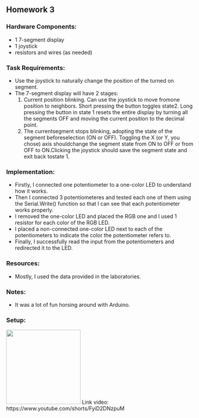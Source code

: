 ## Homework 3
### Hardware Components:
 - 1 7-segment display
 - 1 joystick
 - resistors and wires (as needed)

### Task Requirements:
 - Use the joystick to naturally change the position of the turned on segment.
 - The 7-segment display will have 2 stages:
     1. Current  position  blinking.   Can  use  the  joystick  to  move  fromone  position  to  neighbors.   Short  pressing  the  button  toggles  state2.  Long pressing the button in state 1 resets the entire display by turning all the segments OFF and moving the current position to the decimal point.
     4. The  currentsegment  stops  blinking,  adopting  the  state  of  the  segment  beforeselection (ON or OFF). Toggling the X (or Y, you chose) axis shouldchange  the  segment  state  from  ON  to  OFF  or  from  OFF  to  ON.Clicking the joystick should save the segment state and exit back tostate 1.

### Implementation:
 - Firstly, I connected one potentiometer to a one-color LED to understand how it works. 
 - Then I connected 3 potentiometeres and tested each one of them using the Serial.Write() function so that I can see that each potentiometer works properly.
 - I removed the one-color LED and placed the RGB one and I used 1 resistor for each color of the RGB LED. 
 - I placed a non-connected one-color LED next to each of the potentiometers to indicate the color the potentiometer refers to.
 - Finally, I successfully read the input from the potentiometers and redirected it to the LED.

### Resources:
 - Mostly, I used the data provided in the laboratories.

### Notes:
 - It was a lot of fun horsing around with Arduino.

### Setup:
<img src="https://user-images.githubusercontent.com/63961737/198081883-00c5223a-eb86-419a-b6d3-baaec2181342.jpeg" width="200">
Link video: https://www.youtube.com/shorts/FyiD2DNzpuM
